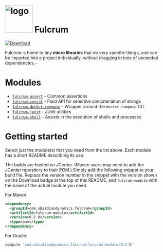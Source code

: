 
<img src="https://raw.githubusercontent.com/wiki/obsidiandynamics/fulcrum/images/fulcrum-logo.png" width="90px" alt="logo"/> Fulcrum
===
[ ![Download](https://api.bintray.com/packages/obsidiandynamics/fulcrum/fulcrum-shell/images/download.svg) ](https://bintray.com/obsidiandynamics/fulcrum/fulcrum-shell/_latestVersion)

Fulcrum is home to tiny **micro libraries** that do very specific things, and can be imported into a project individually, without dragging in tons of unneeded dependencies.-

# Modules
* [`fulcrum-assert`](https://github.com/obsidiandynamics/fulcrum/tree/master/assert) - Common assertions
* [`fulcrum-concat`](https://github.com/obsidiandynamics/fulcrum/tree/master/concat) - Fluid API for selective concatenation of strings
* [`fulcrum-docker-compose`](https://github.com/obsidiandynamics/fulcrum/tree/master/docker-compose) - Wrapper around the `docker-compose` CLI
* [`fulcrum-junit`](https://github.com/obsidiandynamics/fulcrum/tree/master/junit) - JUnit utilities
* [`fulcrum-shell`](https://github.com/obsidiandynamics/fulcrum/tree/master/shell) - Assists in the execution of shells and processes

# Getting started
Select just the module(s) that you need from the list above. Each module has a short README describing its use.

The builds are hosted on JCenter. (Maven users may need to add the JCenter repository to their POM.) Simply add the following snippet to your build file. Replace the version number in the snippet with the version shown on the Download badge at the top of this README, and `fulcrum-module` with the name of the actual module you need.

For Maven:

```xml
<dependency>
  <groupId>com.obsidiandynamics.fulcrum</groupId>
  <artifactId>fulcrum-module</artifactId>
  <version>0.2.0</version>
  <type>pom</type>
</dependency>
```

For Gradle:

```groovy
compile 'com.obsidiandynamics.fulcrum:fulcrum-module:0.2.0'
```
